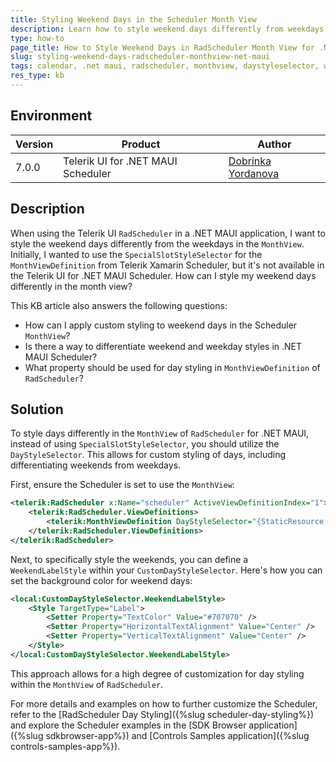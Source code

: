 ```yaml
---
title: Styling Weekend Days in the Scheduler Month View
description: Learn how to style weekend days differently from weekdays in the Month View of Telerik UI for .NET MAUI Scheduler.
type: how-to
page_title: How to Style Weekend Days in RadScheduler Month View for .NET MAUI
slug: styling-weekend-days-radscheduler-monthview-net-maui
tags: calendar, .net maui, radscheduler, monthview, daystyleselector, weekend styling
res_type: kb
---
```


## Environment

| Version | Product | Author | 
| --- | --- | ---- | 
| 7.0.0 | Telerik UI for .NET MAUI Scheduler | [Dobrinka Yordanova](https://www.telerik.com/blogs/author/dobrinka-yordanova)| 

## Description

When using the Telerik UI `RadScheduler` in a .NET MAUI application, I want to style the weekend days differently from the weekdays in the `MonthView`. Initially, I wanted to use the `SpecialSlotStyleSelector` for the `MonthViewDefinition` from Telerik Xamarin Scheduler, but it's not available in the Telerik UI for .NET MAUI Scheduler. How can I style my weekend days differently in the month view?

This KB article also answers the following questions:
- How can I apply custom styling to weekend days in the Scheduler `MonthView`?
- Is there a way to differentiate weekend and weekday styles in .NET MAUI Scheduler?
- What property should be used for day styling in `MonthViewDefinition` of `RadScheduler`?

## Solution

To style days differently in the `MonthView` of `RadScheduler` for .NET MAUI, instead of using `SpecialSlotStyleSelector`, you should utilize the `DayStyleSelector`. This allows for custom styling of days, including differentiating weekends from weekdays.

First, ensure the Scheduler is set to use the `MonthView`:

```xml
<telerik:RadScheduler x:Name="scheduler" ActiveViewDefinitionIndex="1">
    <telerik:RadScheduler.ViewDefinitions>
        <telerik:MonthViewDefinition DayStyleSelector="{StaticResource CustomDayStyleSelector}" />
    </telerik:RadScheduler.ViewDefinitions>
</telerik:RadScheduler>
```

Next, to specifically style the weekends, you can define a `WeekendLabelStyle` within your `CustomDayStyleSelector`. Here's how you can set the background color for weekend days:

```xml
<local:CustomDayStyleSelector.WeekendLabelStyle>
    <Style TargetType="Label">
        <Setter Property="TextColor" Value="#707070" />
        <Setter Property="HorizontalTextAlignment" Value="Center" />
        <Setter Property="VerticalTextAlignment" Value="Center" />
    </Style>
</local:CustomDayStyleSelector.WeekendLabelStyle>
```

This approach allows for a high degree of customization for day styling within the `MonthView` of `RadScheduler`.

For more details and examples on how to further customize the Scheduler, refer to the [RadScheduler Day Styling]({%slug scheduler-day-styling%}) and explore the Scheduler examples in the [SDK Browser application]({%slug sdkbrowser-app%}) and [Controls Samples application]({%slug controls-samples-app%}).
